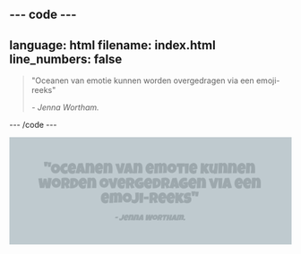 --- code ---
---
language: html
filename: index.html
line_numbers: false
---

<section>
    <blockquote>
        <p>"Oceanen van emotie kunnen worden overgedragen via een emoji-reeks"</p>
        <cite>- Jenna Wortham.</cite>
    </blockquote>
</section>

--- /code ---

![Een citaat over de volledige breedte en een vermelding voorbeeld.](images/blockquote.png)
